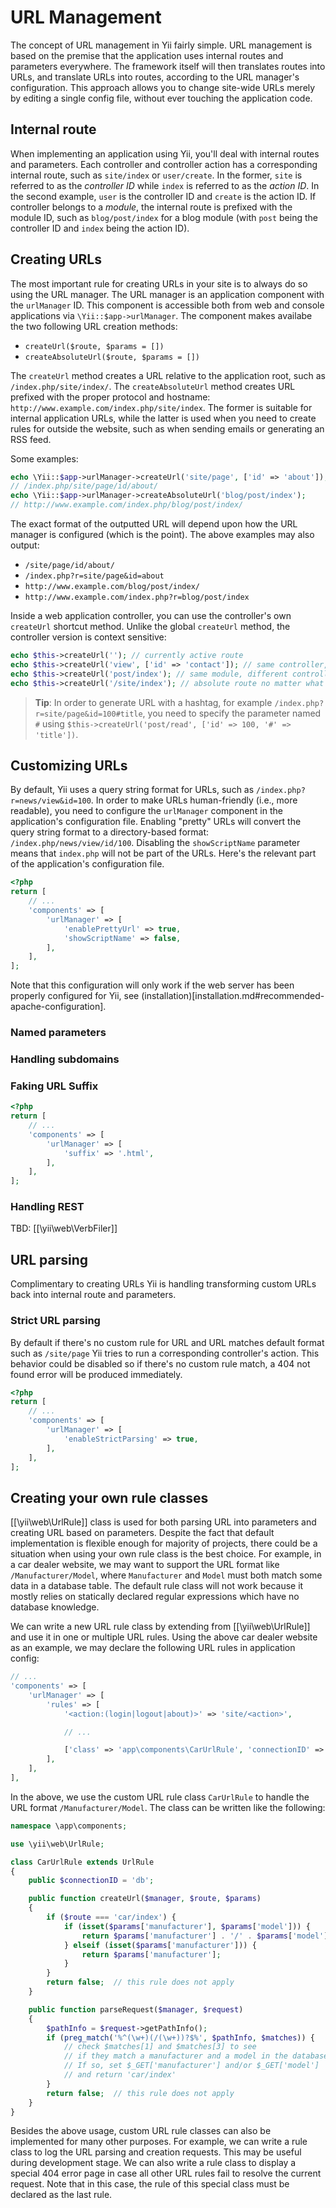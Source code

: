URL Management
==============

The concept of URL management in Yii fairly simple. URL management is based on the premise that the application uses internal routes and parameters
everywhere. The framework itself will then translates routes into URLs, and translate URLs into routes, according to the URL manager's configuration.
This approach allows you to change site-wide URLs merely by editing a single config file, without ever touching the application code.

Internal route
--------------

When implementing an application using Yii, you'll deal with internal routes and parameters. Each controller and controller action has a corresponding internal route, such as `site/index` or `user/create`. In the former, `site` is referred to as the *controller ID* while `index` is referred to as the *action ID*. In the second example, `user` is the controller ID and `create` is the action ID. If controller belongs to a *module*, the internal route is prefixed with the module ID, such as `blog/post/index` for a blog module (with `post` being the controller ID and `index` being the action ID).

Creating URLs
-------------

The most important rule for creating URLs in your site is to always do so using the URL manager. The URL manager is an
application component with the `urlManager` ID. This component is accessible both from web and console applications via
`\Yii::$app->urlManager`. The component makes availabe the two following URL creation methods:

- `createUrl($route, $params = [])`
- `createAbsoluteUrl($route, $params = [])`

The `createUrl` method creates a URL relative to the application root, such as `/index.php/site/index/`. The `createAbsoluteUrl` method creates URL prefixed with the proper protocol and
hostname: `http://www.example.com/index.php/site/index`. The former is suitable for internal application URLs, while the latter is used when you need to create rules for outside the website, such as when sending emails or generating an RSS feed.

Some examples:

```php
echo \Yii::$app->urlManager->createUrl('site/page', ['id' => 'about']);
// /index.php/site/page/id/about/
echo \Yii::$app->urlManager->createAbsoluteUrl('blog/post/index');
// http://www.example.com/index.php/blog/post/index/
```

The exact format of the outputted URL will depend upon how the URL manager is configured (which is the point). The above examples may also output:

* `/site/page/id/about/`
* `/index.php?r=site/page&id=about`
* `http://www.example.com/blog/post/index/`
* `http://www.example.com/index.php?r=blog/post/index`

Inside a web application controller, you can use the controller's own `createUrl` shortcut method. Unlike the global `createUrl` method, the controller version is context sensitive:

```php
echo $this->createUrl(''); // currently active route
echo $this->createUrl('view', ['id' => 'contact']); // same controller, different action
echo $this->createUrl('post/index'); // same module, different controller and action
echo $this->createUrl('/site/index'); // absolute route no matter what controller is making this call
```

> **Tip**: In order to generate URL with a hashtag, for example `/index.php?r=site/page&id=100#title`, you need to
  specify the parameter named `#` using `$this->createUrl('post/read', ['id' => 100, '#' => 'title'])`.

Customizing URLs
----------------

By default, Yii uses a query string format for URLs, such as `/index.php?r=news/view&id=100`. In order to make URLs
human-friendly (i.e., more readable), you need to configure the `urlManager` component in the application's configuration file. Enabling "pretty" URLs will convert the query string format to a directory-based format: `/index.php/news/view/id/100`. Disabling the `showScriptName` parameter means that `index.php` will not be part of the URLs. Here's the relevant part of the application's configuration file.

```php
<?php
return [
	// ...
	'components' => [
		'urlManager' => [
			'enablePrettyUrl' => true,
			'showScriptName' => false,
		],
	],
];
```

Note that this configuration will only work if the web server has been properly configured for Yii, see (installation)[installation.md#recommended-apache-configuration].

### Named parameters

### Handling subdomains

### Faking URL Suffix

```php
<?php
return [
	// ...
	'components' => [
		'urlManager' => [
			'suffix' => '.html',
		],
	],
];
```

### Handling REST

TBD: [[\yii\web\VerbFiler]]


URL parsing
-----------

Complimentary to creating URLs Yii is handling transforming custom URLs back into internal route and parameters.

### Strict URL parsing

By default if there's no custom rule for URL and URL matches default format such as `/site/page` Yii tries to run a
corresponding controller's action. This behavior could be disabled so if there's no custom rule match, a 404 not found
error will be produced immediately.

```php
<?php
return [
	// ...
	'components' => [
		'urlManager' => [
			'enableStrictParsing' => true,
		],
	],
];
```

Creating your own rule classes
------------------------------

[[\yii\web\UrlRule]] class is used for both parsing URL into parameters and creating URL based on parameters. Despite
the fact that default implementation is flexible enough for majority of projects, there could be a situation when using
your own rule class is the best choice. For example, in a car dealer website, we may want to support the URL format like
`/Manufacturer/Model`, where `Manufacturer` and `Model` must both match some data in a database table. The default rule
class will not work because it mostly relies on statically declared regular expressions which have no database knowledge.

We can write a new URL rule class by extending from [[\yii\web\UrlRule]] and use it in one or multiple URL rules. Using
the above car dealer website as an example, we may declare the following URL rules in application config:

```php
// ...
'components' => [
	'urlManager' => [
		'rules' => [
			'<action:(login|logout|about)>' => 'site/<action>',

			// ...

			['class' => 'app\components\CarUrlRule', 'connectionID' => 'db', ...],
		],
	],
],
```

In the above, we use the custom URL rule class `CarUrlRule` to handle
the URL format `/Manufacturer/Model`. The class can be written like the following:

```php
namespace \app\components;

use \yii\web\UrlRule;

class CarUrlRule extends UrlRule
{
	public $connectionID = 'db';

	public function createUrl($manager, $route, $params)
	{
		if ($route === 'car/index') {
			if (isset($params['manufacturer'], $params['model'])) {
				return $params['manufacturer'] . '/' . $params['model'];
			} elseif (isset($params['manufacturer'])) {
				return $params['manufacturer'];
			}
		}
		return false;  // this rule does not apply
	}

	public function parseRequest($manager, $request)
	{
		$pathInfo = $request->getPathInfo();
		if (preg_match('%^(\w+)(/(\w+))?$%', $pathInfo, $matches)) {
			// check $matches[1] and $matches[3] to see
			// if they match a manufacturer and a model in the database
			// If so, set $_GET['manufacturer'] and/or $_GET['model']
			// and return 'car/index'
		}
		return false;  // this rule does not apply
	}
}
```

Besides the above usage, custom URL rule classes can also be implemented
for many other purposes. For example, we can write a rule class to log the URL parsing
and creation requests. This may be useful during development stage. We can also
write a rule class to display a special 404 error page in case all other URL rules fail
to resolve the current request. Note that in this case, the rule of this special class
must be declared as the last rule.
